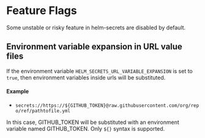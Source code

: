 # Feature Flags

Some unstable or risky feature in helm-secrets are disabled by default.

## Environment variable expansion in URL value files

If the environment variable `HELM_SECRETS_URL_VARIABLE_EXPANSION` is set to `true`, then environment variables inside urls will be substituted.

#### Example

- `secrets://https://${GITHUB_TOKEN}@raw.githubusercontent.com/org/repo/ref/pathtofile.yml`

In this case, GITHUB_TOKEN will be substituted with an environment variable named GITHUB_TOKEN. Only `${}` syntax is supported.
